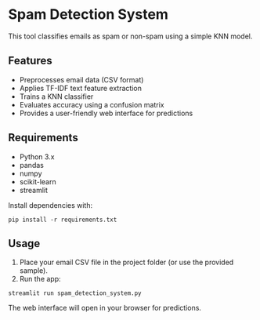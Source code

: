 # Spam Detection System

This tool classifies emails as spam or non-spam using a simple KNN model.

## Features
- Preprocesses email data (CSV format)
- Applies TF-IDF text feature extraction
- Trains a KNN classifier
- Evaluates accuracy using a confusion matrix
- Provides a user-friendly web interface for predictions

## Requirements
- Python 3.x
- pandas
- numpy
- scikit-learn
- streamlit

Install dependencies with:
```
pip install -r requirements.txt
```

## Usage
1. Place your email CSV file in the project folder (or use the provided sample).
2. Run the app:
```
streamlit run spam_detection_system.py
```

The web interface will open in your browser for predictions. 